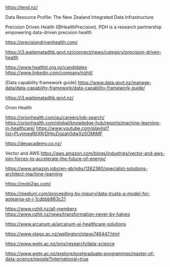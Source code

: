

https://tend.nz/



Data Resource Profile: The New Zealand
Integrated Data Infrastructure


Precision Driven Health (@HealthPrecision). PDH is a research partnership empowering data-driven precision health

https://precisiondrivenhealth.com/

https://i3.waitematadhb.govt.nz/connect/news/category/precision-driven-health


https://www.healthit.org.nz/candidates
https://www.linkedin.com/company/nzhit/


[Data capability framework guide]
https://www.data.govt.nz/manage-data/data-capability-framework/data-capability-framework-guide/


https://i3.waitematadhb.govt.nz/


Orion Health

https://orionhealth.com/au/careers/job-search/
https://orionhealth.com/global/knowledge-hub/reports/machine-learning-in-healthcare/
https://www.youtube.com/playlist?list=PLyjmqgRIIXRrDHloZjgzah0dwXzSOMtMF



https://devacademy.co.nz/


Vector and AWS
https://aws.amazon.com/blogs/industries/vector-and-aws-join-forces-to-accelerate-the-future-of-energy/

https://www.amazon.jobs/en-gb/jobs/1262360/specialist-solutions-architect-machine-learning


https://mobi2go.com/

https://medium.com/proceeding-by-inquiry/data-trusts-a-model-for-aotearoa-pt-i-1cdbbb863c21

https://www.nzhit.nz/all-members
https://www.nzhit.nz/news/transformation-never-by-halves

https://www.arcanum.ai/arcanum-ai-healthcare-solutions


https://www.otago.ac.nz/wellington/otago746447.html


https://www.wgtn.ac.nz/sms/research/data-science

https://www.wgtn.ac.nz/explore/postgraduate-programmes/master-of-data-science/people?international=true


